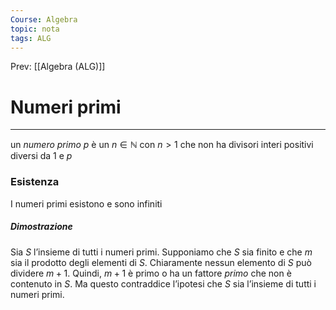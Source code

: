 ```yaml
---
Course: Algebra
topic: nota
tags: ALG
---
```


Prev: [[Algebra (ALG)]]

# Numeri primi
---
un _numero primo_ $p$ è un $n \in \mathbb{N}$ con $n>1$ che non ha divisori interi positivi diversi da $1$ e $p$


### Esistenza 
I numeri primi esistono e sono infiniti 

##### Dimostrazione 
Sia $S$ l’insieme di tutti i numeri primi. Supponiamo che $S$ sia finito e che $m$ sia il prodotto degli elementi di $S$. Chiaramente nessun elemento di $S$ può dividere $m+1$. Quindi, $m+1$ è primo o ha un fattore _primo_ che non è contenuto in $S$. Ma questo contraddice l’ipotesi che $S$ sia l’insieme di tutti i numeri primi.


